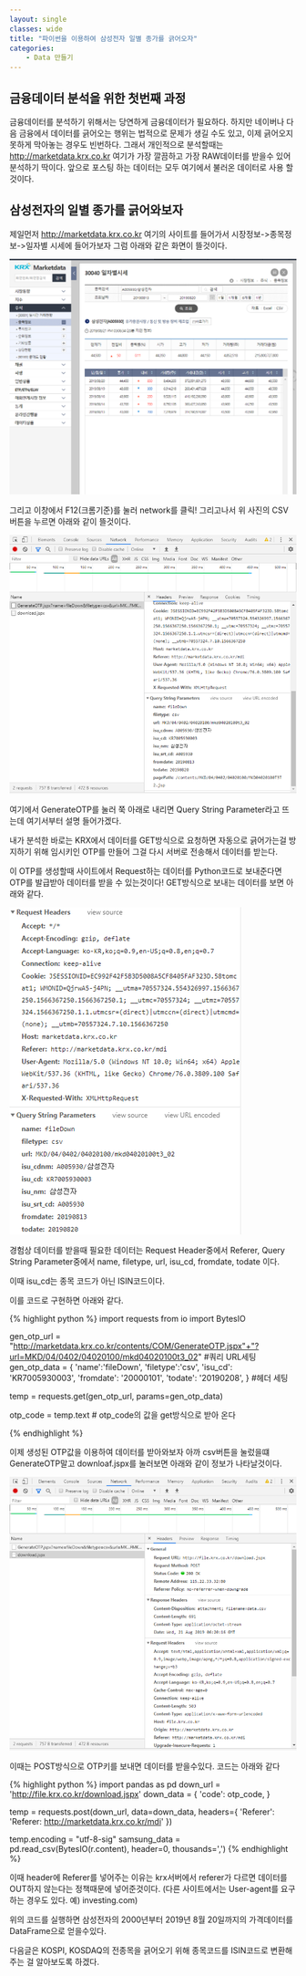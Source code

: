 ```yaml
---
layout: single
classes: wide
title: "파이썬을 이용하여 삼성전자 일별 종가를 긁어오자"
categories:
    - Data 만들기
---
```


## 금융데이터 분석을 위한 첫번째 과정
금융데이터를 분석하기 위해서는 당연하게 금융데이터가 필요하다. 하지만 네이버나 다음 금융에서 데이터를 긁어오는 행위는 법적으로 문제가 생길 수도 있고, 이제 긁어오지 못하게 막아놓는 경우도 빈번하다. 그래서 개인적으로 분석할때는 http://marketdata.krx.co.kr 여기가 가장 깔끔하고 가장 RAW데이터를 받을수 있어 분석하기 딱이다. 앞으로 포스팅 하는 데이터는 모두 여기에서 불러온 데이터로 사용 할 것이다.
## 삼성전자의 일별 종가를 긁어와보자
제일먼저 http://marketdata.krx.co.kr 여기의 사이트를 들어가서 시장정보->종목정보->일자별 시세에 들어가보자 그럼 아래와 같은 화면이 뜰것이다. 

![page1](/images/make_data/1.PNG)

그리고 이창에서 F12(크롬기준)를 눌러 network를 클릭! 그리고나서 위 사진의 CSV 버튼을 누르면 아래와 같이 뜰것이다.


![page1](/images/make_data/2.PNG)


여기에서 GenerateOTP를 눌러 쭉 아래로 내리면 Query String Parameter라고 뜨는데 여기서부터 설명 들어가겠다.

내가 분석한 바로는 KRX에서 데이터를 GET방식으로 요청하면 자동으로 긁어가는걸 방지하기 위해 임시키인 OTP를 만들어 그걸 다시 서버로 전송해서 데이터를 받는다.

이 OTP를 생성할때 사이트에서 Request하는 데이터를 Python코드로 보내준다면 OTP를 발급받아 데이터를 받을 수 있는것이다!
GET방식으로 보내는 데이터를 보면 아래와 같다.


![page1](/images/make_data/3.PNG)


경험상 데이터를 받을때 필요한 데이터는 Request Header중에서 Referer, Query String Parameter중에서 name, filetype, url, isu_cd, fromdate, todate 이다. 

이때 isu_cd는 종목 코드가 아닌 ISIN코드이다.

이를 코드로 구현하면 아래와 같다.

{% highlight python %}
import requests
from io import BytesIO

gen_otp_url = "http://marketdata.krx.co.kr/contents/COM/GenerateOTP.jspx"+"?url=MKD/04/0402/04020100/mkd04020100t3_02"
#쿼리 URL세팅
gen_otp_data = {
    'name':'fileDown',
    'filetype':'csv',
    'isu_cd': 'KR7005930003',
    'fromdate': '20000101',
    'todate': '20190208',
} #헤더 세팅

temp = requests.get(gen_otp_url, params=gen_otp_data)
    
otp_code = temp.text # otp_code의 값을 get방식으로 받아 온다

{% endhighlight %}


이제 생성된 OTP값을 이용하여 데이터를 받아와보자 아까 csv버튼을 눌렀을떄 GenerateOTP말고 downloaf.jspx를 눌러보면 아래와 같이 정보가 나타날것이다.


![page1](/images/make_data/4.PNG)



이때는 POST방식으로 OTP키를 보내면 데이터를 받을수있다. 코드는 아래와 같다



{% highlight python %}
import pandas as pd
down_url = 'http://file.krx.co.kr/download.jspx'
down_data = {
    'code': otp_code,
}

temp = requests.post(down_url, data=down_data, headers={
    'Referer': 'Referer: http://marketdata.krx.co.kr/mdi'
})

temp.encoding = "utf-8-sig"
samsung_data = pd.read_csv(BytesIO(r.content), header=0, thousands=',')
{% endhighlight %}



이때 header에 Referer를 넣어주는 이유는 krx서버에서 referer가 다르면 데이터를 OUT하지 않는다는 정책때문에 넣어준것이다.
(다른 사이트에서는 User-agent를 요구하는 경우도 있다. 예) investing.com)


위의 코드를 실행하면 삼성전자의 2000년부터 2019년 8월 20일까지의 가격데이터를 DataFrame으로 얻을수있다.




다음글은 KOSPI, KOSDAQ의 전종목을 긁어오기 위해 종목코드를 ISIN코드로 변환해주는 걸 알아보도록 하겠다.
